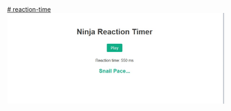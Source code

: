 <a href="https://reaction-time-alexandre-gilberts-projects.vercel.app/"> 
# reaction-time
<img src="preview.jpg">
</a>
